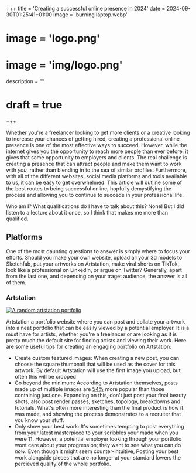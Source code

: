 +++
title = 'Creating a successful online presence in 2024'
date = 2024-09-30T01:25:41+01:00
image = 'burning laptop.webp'
# image = 'logo.png'
# image = 'img/logo.png'
description = ""
# draft = true
+++

Whether you're a freelancer looking to get more clients or a creative looking to increase your chances of getting hired, creating a professional online presence is one of the most effective ways to succeed. However, while the internet gives you the opportunity to reach more people than ever before, it gives that same opportunity to employers and clients. The real challenge is creating a presence that can attract people and make them want to work with *you*, rather than blending in to the sea of similar profiles. Furthermore, with all of the different websites, social media platforms and tools available to us, it can be easy to get overwhelmed.
This article will outline some of the best routes to being successful online, hopfully demystifying the process and allowing you to continue to succede in your professional life.

Who am I? What qualifications do I have to talk about this? None! But I did listen to a lecture about it once, so I think that makes me more than qualified.

## Platforms

One of the most daunting questions to answer is simply where to focus your efforts. Should you make your own website, upload all your 3d models to Sketchfab, put your artworks on Artstation, make viral shorts on TikTok, look like a professional on LinkedIn, or argue on Twitter? Generally, apart from the last one, and depending on your traget audience, the answer is all of them.

### Artstation

[![A random artstation portfolio](artstation.jpg)](https://www.artstation.com/strike_digital)

Artstation a portfolio website where you can post and collate your artwork into a neat portfolio that can be easily viewed by a potential employer. It is a must have for artists, whether you're a freelancer or are looking as it is pretty much the default site for finding artists and viewing their work. Here are some useful tips for creating an engaging portfolio on Artstation:

- Create custom featured images: When creating a new post, you can choose the square thumbnail that will be used as the cover for this artwork. By default Artstation will use the first image you upload, but often this will be cropped 
- Go beyond the minimum: According to Artstation themselves, posts made up of multiple images are [54%](https://magazine.artstation.com/2016/12/artstation-account/) more popular than those containing just one. Expanding on this, don't just post your final beauty shots, also post render passes, sketches, topology, breakdowns and tutorials. What's often more interesting than the final product is how it was made, and showing the process demonstrates to a recruiter that you know your stuff.
- Only show your best work: It's sometimes tempting to post everything from your latest masterpiece to your scribbles your made when you were 11. However, a potential employer looking through your portfolio wont care about your progression; they want to see what you can do *now*. Even though it might seem counter-intuitive, Posting your best work alongside pieces that are no longer at your standard lowers the percieved quality of the whole portfolio.
